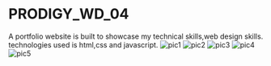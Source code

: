 # PRODIGY_WD_04
A portfolio website is built to showcase my technical skills,web design skills.
technologies used is html,css and javascript.
![pic1](https://github.com/ANCYJOE123/PRODIGY_WD_04/assets/123748672/08155ed9-591b-497f-876a-4d427cb61963)
![pic2](https://github.com/ANCYJOE123/PRODIGY_WD_04/assets/123748672/983dbc7a-89c2-41ed-8f26-1a6d51400d59)
![pic3](https://github.com/ANCYJOE123/PRODIGY_WD_04/assets/123748672/c5f292f5-b318-4450-a3e1-cf3c965c4e90)
![pic4](https://github.com/ANCYJOE123/PRODIGY_WD_04/assets/123748672/ef8d74cb-e6a0-4d1c-b620-632bccfcaffa)
![pic5](https://github.com/ANCYJOE123/PRODIGY_WD_04/assets/123748672/fe7fce01-c056-46db-8a70-8a0707879de8)






